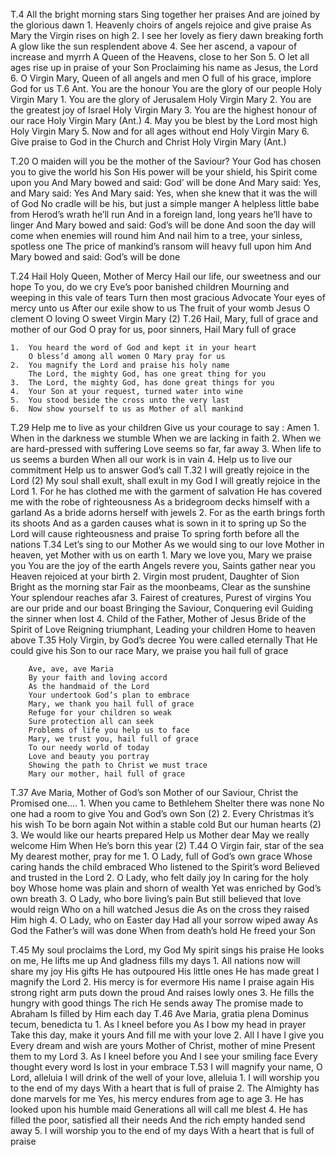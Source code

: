 T.4		All the bright morning stars
		Sing together her praises
		And are joined by the glorious dawn
	1.	Heavenly choirs of angels rejoice and give praise
		As Mary the Virgin rises on high
	2.	I see her lovely as fiery dawn breaking forth
		A glow like the sun resplendent above
	4.	See her ascend, a vapour of increase and myrrh
		A Queen of the Heavens, close to her Son
	5.	O let all ages rise up in praise of your Son
		Proclaiming his name as Jesus, the Lord
	6.	O Virgin Mary, Queen of all angels and men
		O full of his grace, implore God for us
T.6	  Ant.	You are the honour
		You are the glory of our people
		Holy Virgin Mary
	1.	You are the glory of Jerusalem
		Holy Virgin Mary
	2.	You are the greatest joy of Israel
		Holy Virgin Mary
	3.	You are the highest honour of our race
		Holy Virgin Mary (Ant.)
	4.	May you be blest by the Lord most high
		Holy Virgin Mary
	5.	Now and for all ages without end
		Holy Virgin Mary
	6.	Give praise to God in the Church and Christ
		Holy Virgin Mary (Ant.)
		
		
T.20	O maiden will you be the mother of the Saviour?
		Your God has chosen you to give the world his Son
		His power will be your shield, his Spirit come upon you
		And Mary bowed and said: God’ will be done
		And Mary said: Yes, and Mary said: Yes
		And Mary said: Yes, when she knew that it was the will of God
		No cradle will be his, but just a simple manger
		A helpless little babe from Herod’s wrath he’ll run
		And in a foreign land, long years he’ll have to linger
		And Mary bowed and said: God’s will be done
		And soon the day will come when enemies will round him
		And nail him to a tree, your sinless, spotless one
		The price of mankind’s ransom will heavy full upon him
		And Mary bowed and said: God’s will be done
		
T.24	Hail Holy Queen, Mother of Mercy
		Hail our life, our sweetness and our hope
		To you, do we cry Eve’s poor banished children
		Mourning and weeping in this vale of tears
		Turn then most gracious Advocate
		Your eyes of mercy unto us
		After our exile show to us
		The fruit of your womb Jesus
		O clement O loving O sweet Virgin Mary (2)
T.26	Hail, Mary, full of grace and mother of our God
		O pray for us, poor sinners, Hail Mary full of grace
		
	1.	You heard the word of God and kept it in your heart
		O bless’d among all women O Mary pray for us
	2.	You magnify the Lord and praise his holy name
		The Lord, the mighty God, has one great thing for you
	3.	The Lord, the mighty God, has done great things for you
	4.	Your Son at your request, turned water into wine
	5.	You stood beside the cross unto the very last
	6.	Now show yourself to us as Mother of all mankind
T.29	Help me to live as your children
		Give us your courage to say : Amen
	1.	When in the darkness we stumble
		When we are lacking in faith
	2.	When we are hard-pressed with suffering
		Love seems so far, far away
	3.	When life to us seems a burden
		When all our work is in vain
	4.	Help us to live our commitment
		Help us to answer God’s call
T.32	I will greatly rejoice in the Lord (2)
		My soul shall exult, shall exult in my God
		I will greatly rejoice in the Lord
	1.	For he has clothed me with the garment of salvation
		He has covered me with the robe of righteousness
		As a bridegroom decks himself with a garland
		As a bride adorns herself with jewels
	2.	For as the earth brings forth its shoots
		And as a garden causes what is sown in it to spring up
		So the Lord will cause righteousness and praise
		To spring forth before all the nations
T.34	Let’s sing to our Mother
		As we would sing to our love
		Mother in heaven, yet Mother with us on earth
	1.	Mary we love you, Mary we praise you
		You are the joy of the earth
		Angels revere you, Saints gather near you
		Heaven rejoiced at your birth
	2.	Virgin most prudent, Daughter of Sion
		Bright as the morning star
		Fair as the moonbeams, Clear as the sunshine
		Your splendour reaches afar
	3.	Fairest of creatures, Purest of virgins
		You are our pride and our boast
		Bringing the Saviour, Conquering evil
		Guiding the sinner when lost
	4.	Child of the Father, Mother of Jesus
		Bride of the Spirit of Love
		Reigning triumphant, Leading your children
		Home to heaven above
T.35	Holy Virgin, by God’s decree
		You were called eternally
		That He could give his Son to our race
		Mary, we praise you hail full of grace
		
		Ave, ave, ave Maria
		By your faith and loving accord
		As the handmaid of the Lord
		Your undertook God’s plan to embrace
		Mary, we thank you hail full of grace
		Refuge for your children so weak
		Sure protection all can seek
		Problems of life you help us to face
		Mary, we trust you, hail full of grace
		To our needy world of today
		Love and beauty you portray
		Showing the path to Christ we must trace
		Mary our mother, hail full of grace
T.37	Ave Maria, Mother of God’s son
		Mother of our Saviour, Christ the Promised one....
	1.	When you came to Bethlehem
		Shelter there was none
		No one had a room to give
		You and God’s own Son (2)
	2.	Every Christmas it’s his wish
		To be born again
		Not within a stable cold
		But our human hearts (2)
	3.	We would like our hearts prepared
		Help us Mother dear
		May we really welcome Him
		When He’s born this year (2)
T.44	O Virgin fair, star of the sea
		My dearest mother, pray for me
	1.	O Lady, full of God’s own grace
		Whose caring hands the child embraced
		Who listened to the Spirit’s word
		Believed and trusted in the Lord
	2.	O Lady, who felt daily joy
		In caring for the holy boy
		Whose home was plain and shorn of wealth
		Yet was enriched by God’s own breath
	3. 	O Lady, who bore living’s pain
		But still believed that love would reign
		Who on a hill watched Jesus die
		As on the cross they raised Him high
	4.	O Lady, who on Easter day
		Had all your sorrow wiped away
		As God the Father’s will was done
		When from death’s hold He freed your Son
		
T.45	My soul proclaims the Lord, my God
		My spirit sings his praise
		He looks on me, He lifts me up
		And gladness fills my days
	1.	All nations now will share my joy
		His gifts He has outpoured
		His little ones He has made great
		I magnify the Lord
	2.	His mercy is for evermore
		His name I praise again
		His strong right arm puts down the proud
		And raises lowly ones
	3.	He fills the hungry with good things
		The rich He sends away
		The promise made to Abraham
		Is filled by Him each day
T.46	Ave Maria, gratia plena
		Dominus tecum, benedicta tu
	1.	As I kneel before you
		As I bow my head in prayer
		Take this day, make it yours
		And fill me with your love
	2.	All I have I give you
		Every dream and wish are yours
		Mother of Christ, mother of mine
		Present them to my Lord
	3.	As I kneel before you
		And I see your smiling face
		Every thought every word
		Is lost in your embrace
T.53	I will magnify your name, O Lord, alleluia
		I will drink of the well of your love, alleluia
	1.	I will worship you to the end of my days
		With a heart that is full of praise
	2.	The Almighty has done marvels for me
		Yes, his mercy endures from age to age
	3.	He has looked upon his humble maid
		Generations all will call me blest
	4.	He has filled the poor, satisfied all their needs
		And the rich empty handed send away
	5.	I will worship you to the end of my days
		With a heart that is full of praise